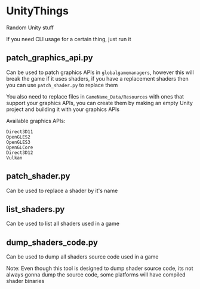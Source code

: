 # UnityThings
Random Unity stuff

If you need CLI usage for a certain thing, just run it

## patch_graphics_api.py
Can be used to patch graphics APIs in `globalgamemanagers`, however this will break the game if it uses shaders, if you have a replacement shaders then you can use `patch_shader.py` to replace them

You also need to replace files in `GameName_Data/Resources` with ones that support your graphics APIs, you can create them by making an empty Unity project and building it with your graphics APIs

Available graphics APIs:
```
Direct3D11
OpenGLES2
OpenGLES3
OpenGLCore
Direct3D12
Vulkan
```

## patch_shader.py
Can be used to replace a shader by it's name

## list_shaders.py
Can be used to list all shaders used in a game

## dump_shaders_code.py
Can be used to dump all shaders source code used in a game

Note: Even though this tool is designed to dump shader source code, its not always gonna dump the source code, some platforms will have compiled shader binaries
